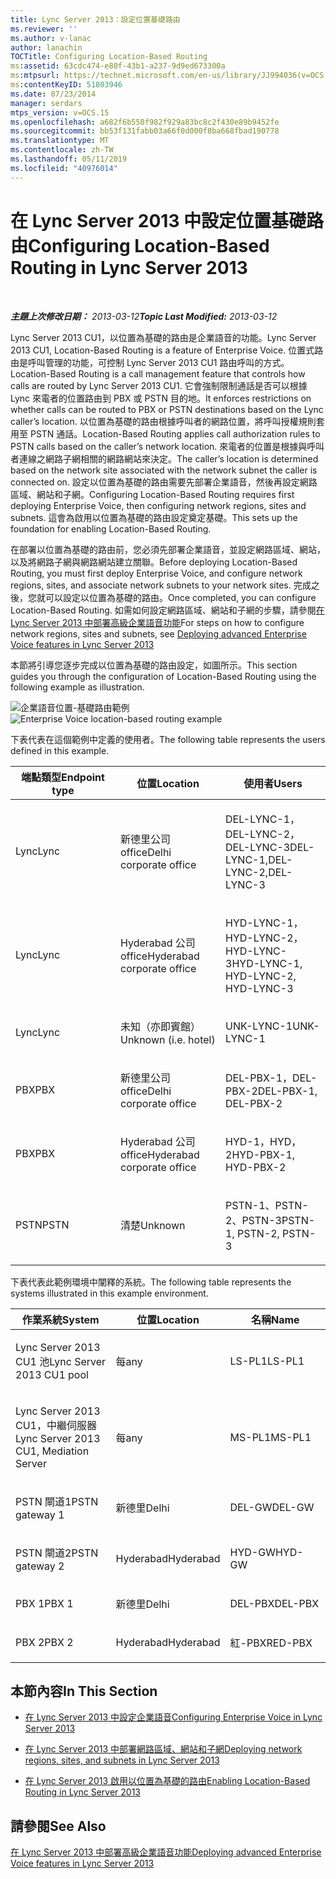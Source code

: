 ```yaml
---
title: Lync Server 2013：設定位置基礎路由
ms.reviewer: ''
ms.author: v-lanac
author: lanachin
TOCTitle: Configuring Location-Based Routing
ms:assetid: 63cdc474-e80f-43b1-a237-9d9ed673300a
ms:mtpsurl: https://technet.microsoft.com/en-us/library/JJ994036(v=OCS.15)
ms:contentKeyID: 51803946
ms.date: 07/23/2014
manager: serdars
mtps_version: v=OCS.15
ms.openlocfilehash: a682f6b550f982f929a83bc8c2f430e89b9452fe
ms.sourcegitcommit: bb53f131fabb03a66f0d000f8ba668fbad190778
ms.translationtype: MT
ms.contentlocale: zh-TW
ms.lasthandoff: 05/11/2019
ms.locfileid: "40976014"
---
```

<div data-xmlns="http://www.w3.org/1999/xhtml">

<div class="topic" data-xmlns="http://www.w3.org/1999/xhtml" data-msxsl="urn:schemas-microsoft-com:xslt" data-cs="http://msdn.microsoft.com/en-us/">

<div data-asp="http://msdn2.microsoft.com/asp">

# <a name="configuring-location-based-routing-in-lync-server-2013"></a><span data-ttu-id="4c834-102">在 Lync Server 2013 中設定位置基礎路由</span><span class="sxs-lookup"><span data-stu-id="4c834-102">Configuring Location-Based Routing in Lync Server 2013</span></span>

</div>

<div id="mainSection">

<div id="mainBody">

<span> </span>

<span data-ttu-id="4c834-103">_**主題上次修改日期：** 2013-03-12_</span><span class="sxs-lookup"><span data-stu-id="4c834-103">_**Topic Last Modified:** 2013-03-12_</span></span>

<span data-ttu-id="4c834-104">Lync Server 2013 CU1，以位置為基礎的路由是企業語音的功能。</span><span class="sxs-lookup"><span data-stu-id="4c834-104">Lync Server 2013 CU1, Location-Based Routing is a feature of Enterprise Voice.</span></span> <span data-ttu-id="4c834-105">位置式路由是呼叫管理的功能，可控制 Lync Server 2013 CU1 路由呼叫的方式。</span><span class="sxs-lookup"><span data-stu-id="4c834-105">Location-Based Routing is a call management feature that controls how calls are routed by Lync Server 2013 CU1.</span></span> <span data-ttu-id="4c834-106">它會強制限制通話是否可以根據 Lync 來電者的位置路由到 PBX 或 PSTN 目的地。</span><span class="sxs-lookup"><span data-stu-id="4c834-106">It enforces restrictions on whether calls can be routed to PBX or PSTN destinations based on the Lync caller’s location.</span></span> <span data-ttu-id="4c834-107">以位置為基礎的路由根據呼叫者的網路位置，將呼叫授權規則套用至 PSTN 通話。</span><span class="sxs-lookup"><span data-stu-id="4c834-107">Location-Based Routing applies call authorization rules to PSTN calls based on the caller’s network location.</span></span> <span data-ttu-id="4c834-108">來電者的位置是根據與呼叫者連線之網路子網相關的網路網站來決定。</span><span class="sxs-lookup"><span data-stu-id="4c834-108">The caller’s location is determined based on the network site associated with the network subnet the caller is connected on.</span></span> <span data-ttu-id="4c834-109">設定以位置為基礎的路由需要先部署企業語音，然後再設定網路區域、網站和子網。</span><span class="sxs-lookup"><span data-stu-id="4c834-109">Configuring Location-Based Routing requires first deploying Enterprise Voice, then configuring network regions, sites and subnets.</span></span> <span data-ttu-id="4c834-110">這會為啟用以位置為基礎的路由設定奠定基礎。</span><span class="sxs-lookup"><span data-stu-id="4c834-110">This sets up the foundation for enabling Location-Based Routing.</span></span>

<span data-ttu-id="4c834-111">在部署以位置為基礎的路由前，您必須先部署企業語音，並設定網路區域、網站，以及將網路子網與網路網站建立關聯。</span><span class="sxs-lookup"><span data-stu-id="4c834-111">Before deploying Location-Based Routing, you must first deploy Enterprise Voice, and configure network regions, sites, and associate network subnets to your network sites.</span></span> <span data-ttu-id="4c834-112">完成之後，您就可以設定以位置為基礎的路由。</span><span class="sxs-lookup"><span data-stu-id="4c834-112">Once completed, you can configure Location-Based Routing.</span></span> <span data-ttu-id="4c834-113">如需如何設定網路區域、網站和子網的步驟，請參閱[在 Lync Server 2013 中部署高級企業語音功能](lync-server-2013-deploying-advanced-enterprise-voice-features.md)</span><span class="sxs-lookup"><span data-stu-id="4c834-113">For steps on how to configure network regions, sites and subnets, see [Deploying advanced Enterprise Voice features in Lync Server 2013](lync-server-2013-deploying-advanced-enterprise-voice-features.md)</span></span>

<span data-ttu-id="4c834-114">本節將引導您逐步完成以位置為基礎的路由設定，如圖所示。</span><span class="sxs-lookup"><span data-stu-id="4c834-114">This section guides you through the configuration of Location-Based Routing using the following example as illustration.</span></span>

<span data-ttu-id="4c834-115">![企業語音位置-基礎路由範例](images/JJ994036.b6ef5afc-36ac-406f-8ec2-a87532b20612(OCS.15).png "企業語音位置-基礎路由範例")</span><span class="sxs-lookup"><span data-stu-id="4c834-115">![Enterprise Voice location-based routing example](images/JJ994036.b6ef5afc-36ac-406f-8ec2-a87532b20612(OCS.15).png "Enterprise Voice location-based routing example")</span></span>

  
<span data-ttu-id="4c834-116">下表代表在這個範例中定義的使用者。</span><span class="sxs-lookup"><span data-stu-id="4c834-116">The following table represents the users defined in this example.</span></span>


<table>
<colgroup>
<col style="width: 33%" />
<col style="width: 33%" />
<col style="width: 33%" />
</colgroup>
<thead>
<tr class="header">
<th><span data-ttu-id="4c834-117">端點類型</span><span class="sxs-lookup"><span data-stu-id="4c834-117">Endpoint type</span></span></th>
<th><span data-ttu-id="4c834-118">位置</span><span class="sxs-lookup"><span data-stu-id="4c834-118">Location</span></span></th>
<th><span data-ttu-id="4c834-119">使用者</span><span class="sxs-lookup"><span data-stu-id="4c834-119">Users</span></span></th>
</tr>
</thead>
<tbody>
<tr class="odd">
<td><p><span data-ttu-id="4c834-120">Lync</span><span class="sxs-lookup"><span data-stu-id="4c834-120">Lync</span></span></p></td>
<td><p><span data-ttu-id="4c834-121">新德里公司 office</span><span class="sxs-lookup"><span data-stu-id="4c834-121">Delhi corporate office</span></span></p></td>
<td><p><span data-ttu-id="4c834-122">DEL-LYNC-1，DEL-LYNC-2，DEL-LYNC-3</span><span class="sxs-lookup"><span data-stu-id="4c834-122">DEL-LYNC-1,DEL-LYNC-2,DEL-LYNC-3</span></span></p></td>
</tr>
<tr class="even">
<td><p><span data-ttu-id="4c834-123">Lync</span><span class="sxs-lookup"><span data-stu-id="4c834-123">Lync</span></span></p></td>
<td><p><span data-ttu-id="4c834-124">Hyderabad 公司 office</span><span class="sxs-lookup"><span data-stu-id="4c834-124">Hyderabad corporate office</span></span></p></td>
<td><p><span data-ttu-id="4c834-125">HYD-LYNC-1，HYD-LYNC-2，HYD-LYNC-3</span><span class="sxs-lookup"><span data-stu-id="4c834-125">HYD-LYNC-1, HYD-LYNC-2, HYD-LYNC-3</span></span></p></td>
</tr>
<tr class="odd">
<td><p><span data-ttu-id="4c834-126">Lync</span><span class="sxs-lookup"><span data-stu-id="4c834-126">Lync</span></span></p></td>
<td><p><span data-ttu-id="4c834-127">未知（亦即賓館）</span><span class="sxs-lookup"><span data-stu-id="4c834-127">Unknown (i.e. hotel)</span></span></p></td>
<td><p><span data-ttu-id="4c834-128">UNK-LYNC-1</span><span class="sxs-lookup"><span data-stu-id="4c834-128">UNK-LYNC-1</span></span></p></td>
</tr>
<tr class="even">
<td><p><span data-ttu-id="4c834-129">PBX</span><span class="sxs-lookup"><span data-stu-id="4c834-129">PBX</span></span></p></td>
<td><p><span data-ttu-id="4c834-130">新德里公司 office</span><span class="sxs-lookup"><span data-stu-id="4c834-130">Delhi corporate office</span></span></p></td>
<td><p><span data-ttu-id="4c834-131">DEL-PBX-1，DEL-PBX-2</span><span class="sxs-lookup"><span data-stu-id="4c834-131">DEL-PBX-1, DEL-PBX-2</span></span></p></td>
</tr>
<tr class="odd">
<td><p><span data-ttu-id="4c834-132">PBX</span><span class="sxs-lookup"><span data-stu-id="4c834-132">PBX</span></span></p></td>
<td><p><span data-ttu-id="4c834-133">Hyderabad 公司 office</span><span class="sxs-lookup"><span data-stu-id="4c834-133">Hyderabad corporate office</span></span></p></td>
<td><p><span data-ttu-id="4c834-134">HYD-1，HYD，2</span><span class="sxs-lookup"><span data-stu-id="4c834-134">HYD-PBX-1, HYD-PBX-2</span></span></p></td>
</tr>
<tr class="even">
<td><p><span data-ttu-id="4c834-135">PSTN</span><span class="sxs-lookup"><span data-stu-id="4c834-135">PSTN</span></span></p></td>
<td><p><span data-ttu-id="4c834-136">清楚</span><span class="sxs-lookup"><span data-stu-id="4c834-136">Unknown</span></span></p></td>
<td><p><span data-ttu-id="4c834-137">PSTN-1、PSTN-2、PSTN-3</span><span class="sxs-lookup"><span data-stu-id="4c834-137">PSTN-1, PSTN-2, PSTN-3</span></span></p></td>
</tr>
</tbody>
</table>

  

<span data-ttu-id="4c834-138">下表代表此範例環境中闡釋的系統。</span><span class="sxs-lookup"><span data-stu-id="4c834-138">The following table represents the systems illustrated in this example environment.</span></span>


<table>
<colgroup>
<col style="width: 33%" />
<col style="width: 33%" />
<col style="width: 33%" />
</colgroup>
<thead>
<tr class="header">
<th><span data-ttu-id="4c834-139">作業系統</span><span class="sxs-lookup"><span data-stu-id="4c834-139">System</span></span></th>
<th><span data-ttu-id="4c834-140">位置</span><span class="sxs-lookup"><span data-stu-id="4c834-140">Location</span></span></th>
<th><span data-ttu-id="4c834-141">名稱</span><span class="sxs-lookup"><span data-stu-id="4c834-141">Name</span></span></th>
</tr>
</thead>
<tbody>
<tr class="odd">
<td><p><span data-ttu-id="4c834-142">Lync Server 2013 CU1 池</span><span class="sxs-lookup"><span data-stu-id="4c834-142">Lync Server 2013 CU1 pool</span></span></p></td>
<td><p><span data-ttu-id="4c834-143">每</span><span class="sxs-lookup"><span data-stu-id="4c834-143">any</span></span></p></td>
<td><p><span data-ttu-id="4c834-144">LS-PL1</span><span class="sxs-lookup"><span data-stu-id="4c834-144">LS-PL1</span></span></p></td>
</tr>
<tr class="even">
<td><p><span data-ttu-id="4c834-145">Lync Server 2013 CU1，中繼伺服器</span><span class="sxs-lookup"><span data-stu-id="4c834-145">Lync Server 2013 CU1, Mediation Server</span></span></p></td>
<td><p><span data-ttu-id="4c834-146">每</span><span class="sxs-lookup"><span data-stu-id="4c834-146">any</span></span></p></td>
<td><p><span data-ttu-id="4c834-147">MS-PL1</span><span class="sxs-lookup"><span data-stu-id="4c834-147">MS-PL1</span></span></p></td>
</tr>
<tr class="odd">
<td><p><span data-ttu-id="4c834-148">PSTN 閘道1</span><span class="sxs-lookup"><span data-stu-id="4c834-148">PSTN gateway 1</span></span></p></td>
<td><p><span data-ttu-id="4c834-149">新德里</span><span class="sxs-lookup"><span data-stu-id="4c834-149">Delhi</span></span></p></td>
<td><p><span data-ttu-id="4c834-150">DEL-GW</span><span class="sxs-lookup"><span data-stu-id="4c834-150">DEL-GW</span></span></p></td>
</tr>
<tr class="even">
<td><p><span data-ttu-id="4c834-151">PSTN 閘道2</span><span class="sxs-lookup"><span data-stu-id="4c834-151">PSTN gateway 2</span></span></p></td>
<td><p><span data-ttu-id="4c834-152">Hyderabad</span><span class="sxs-lookup"><span data-stu-id="4c834-152">Hyderabad</span></span></p></td>
<td><p><span data-ttu-id="4c834-153">HYD-GW</span><span class="sxs-lookup"><span data-stu-id="4c834-153">HYD-GW</span></span></p></td>
</tr>
<tr class="odd">
<td><p><span data-ttu-id="4c834-154">PBX 1</span><span class="sxs-lookup"><span data-stu-id="4c834-154">PBX 1</span></span></p></td>
<td><p><span data-ttu-id="4c834-155">新德里</span><span class="sxs-lookup"><span data-stu-id="4c834-155">Delhi</span></span></p></td>
<td><p><span data-ttu-id="4c834-156">DEL-PBX</span><span class="sxs-lookup"><span data-stu-id="4c834-156">DEL-PBX</span></span></p></td>
</tr>
<tr class="even">
<td><p><span data-ttu-id="4c834-157">PBX 2</span><span class="sxs-lookup"><span data-stu-id="4c834-157">PBX 2</span></span></p></td>
<td><p><span data-ttu-id="4c834-158">Hyderabad</span><span class="sxs-lookup"><span data-stu-id="4c834-158">Hyderabad</span></span></p></td>
<td><p><span data-ttu-id="4c834-159">紅-PBX</span><span class="sxs-lookup"><span data-stu-id="4c834-159">RED-PBX</span></span></p></td>
</tr>
</tbody>
</table>


<div>

## <a name="in-this-section"></a><span data-ttu-id="4c834-160">本節內容</span><span class="sxs-lookup"><span data-stu-id="4c834-160">In This Section</span></span>

  - [<span data-ttu-id="4c834-161">在 Lync Server 2013 中設定企業語音</span><span class="sxs-lookup"><span data-stu-id="4c834-161">Configuring Enterprise Voice in Lync Server 2013</span></span>](lync-server-2013-configuring-enterprise-voice.md)

  - [<span data-ttu-id="4c834-162">在 Lync Server 2013 中部署網路區域、網站和子網</span><span class="sxs-lookup"><span data-stu-id="4c834-162">Deploying network regions, sites, and subnets in Lync Server 2013</span></span>](lync-server-2013-deploying-network-regions-sites-and-subnets.md)

  - [<span data-ttu-id="4c834-163">在 Lync Server 2013 啟用以位置為基礎的路由</span><span class="sxs-lookup"><span data-stu-id="4c834-163">Enabling Location-Based Routing in Lync Server 2013</span></span>](lync-server-2013-enabling-location-based-routing.md)

</div>

<div>

## <a name="see-also"></a><span data-ttu-id="4c834-164">請參閱</span><span class="sxs-lookup"><span data-stu-id="4c834-164">See Also</span></span>


[<span data-ttu-id="4c834-165">在 Lync Server 2013 中部署高級企業語音功能</span><span class="sxs-lookup"><span data-stu-id="4c834-165">Deploying advanced Enterprise Voice features in Lync Server 2013</span></span>](lync-server-2013-deploying-advanced-enterprise-voice-features.md)  
  

</div>

</div>

<span> </span>

</div>

</div>

</div>

